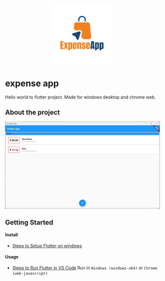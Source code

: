 <!-- Insert logo -->
<div align="center">
    <img src="images/expenseapp-logo.png" alt="Logo" width="200" height="200">
</div>

# expense app

Hello world to flutter project. Made for windows desktop and chrome web.

## About the project
<!-- Insert snapshot photo -->
![screenshot image](images/Screenshot-expenseapp.png)

## Getting Started

#### Install
<!-- install libraries -->
- [Steps to Setup Flutter on windows](https://docs.flutter.dev/get-started/install/windows/desktop)

#### Usage
<!-- run program -->
- [Steps to Run Flutter in VS Code](https://docs.flutter.dev/get-started/test-drive?tab=vscode)
Run in `Windows (windows-x64)` or `Chrome (web-javascript)`
